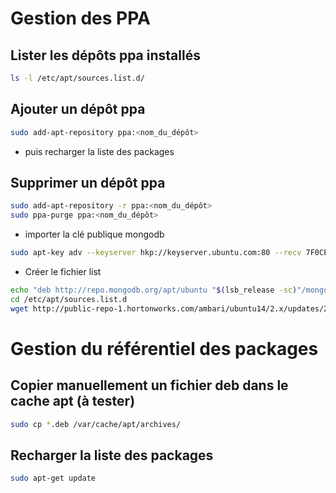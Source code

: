 # Gestion des PPA
## Lister les dépôts ppa installés
```bash
ls -l /etc/apt/sources.list.d/
```
## Ajouter un dépôt ppa
```bash
sudo add-apt-repository ppa:<nom_du_dépôt>
```
- puis recharger la liste des packages
## Supprimer un dépôt ppa
```bash
sudo add-apt-repository -r ppa:<nom_du_dépôt>
sudo ppa-purge ppa:<nom_du_dépôt>
```
- importer la clé publique mongodb
```bash
sudo apt-key adv --keyserver hkp://keyserver.ubuntu.com:80 --recv 7F0CEB10
```
- Créer le fichier list
```bash
echo "deb http://repo.mongodb.org/apt/ubuntu "$(lsb_release -sc)"/mongodb-org/3.0 multiverse" | sudo tee /etc/apt/sources.list.d/mongodb-org-3.0.list
cd /etc/apt/sources.list.d
wget http://public-repo-1.hortonworks.com/ambari/ubuntu14/2.x/updates/2.2.0.0/ambari.list
```

# Gestion du référentiel des packages
## Copier manuellement un fichier deb dans le cache apt (à tester)
```bash
sudo cp *.deb /var/cache/apt/archives/
```
## Recharger la liste des packages
```bash
sudo apt-get update
```

